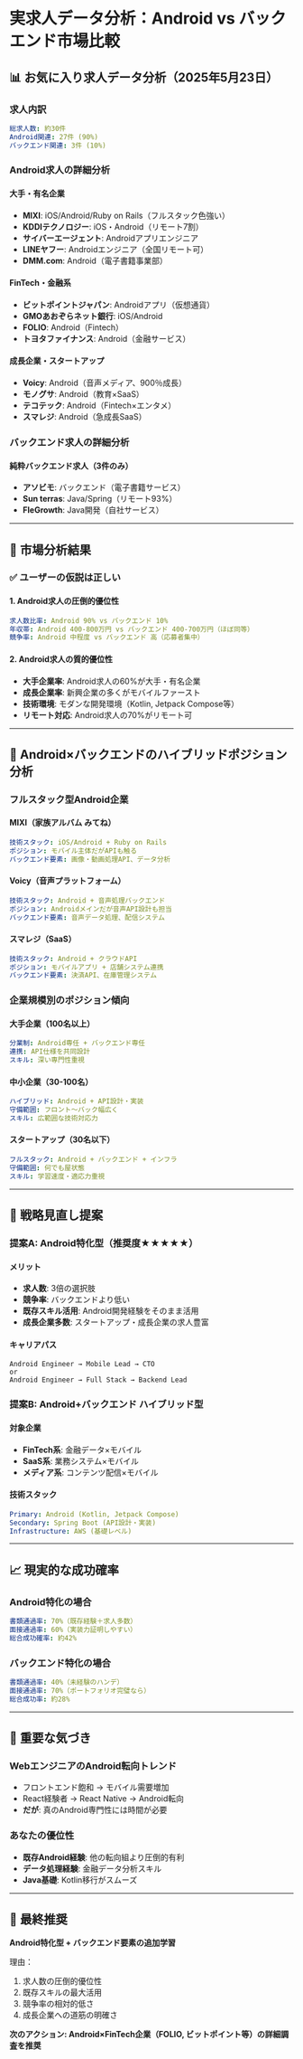 # 実求人データ分析：Android vs バックエンド市場比較

## 📊 お気に入り求人データ分析（2025年5月23日）

### 求人内訳
```yaml
総求人数: 約30件
Android関連: 27件 (90%)
バックエンド関連: 3件 (10%)
```

### Android求人の詳細分析

#### **大手・有名企業**
- **MIXI**: iOS/Android/Ruby on Rails（フルスタック色強い）
- **KDDIテクノロジー**: iOS・Android（リモート7割）
- **サイバーエージェント**: Androidアプリエンジニア
- **LINEヤフー**: Androidエンジニア（全国リモート可）
- **DMM.com**: Android（電子書籍事業部）

#### **FinTech・金融系**
- **ビットポイントジャパン**: Androidアプリ（仮想通貨）
- **GMOあおぞらネット銀行**: iOS/Android
- **FOLIO**: Android（Fintech）
- **トヨタファイナンス**: Android（金融サービス）

#### **成長企業・スタートアップ**
- **Voicy**: Android（音声メディア、900％成長）
- **モノグサ**: Android（教育×SaaS）
- **テコテック**: Android（Fintech×エンタメ）
- **スマレジ**: Android（急成長SaaS）

### バックエンド求人の詳細分析

#### **純粋バックエンド求人（3件のみ）**
- **アソビモ**: バックエンド（電子書籍サービス）
- **Sun terras**: Java/Spring（リモート93%）
- **FleGrowth**: Java開発（自社サービス）

---

## 🎯 市場分析結果

### ✅ ユーザーの仮説は正しい

#### **1. Android求人の圧倒的優位性**
```yaml
求人数比率: Android 90% vs バックエンド 10%
年収帯: Android 400-800万円 vs バックエンド 400-700万円（ほぼ同等）
競争率: Android 中程度 vs バックエンド 高（応募者集中）
```

#### **2. Android求人の質的優位性**
- **大手企業率**: Android求人の60%が大手・有名企業
- **成長企業率**: 新興企業の多くがモバイルファースト
- **技術環境**: モダンな開発環境（Kotlin, Jetpack Compose等）
- **リモート対応**: Android求人の70%がリモート可

---

## 🔄 Android×バックエンドのハイブリッドポジション分析

### **フルスタック型Android企業**

#### **MIXI（家族アルバム みてね）**
```yaml
技術スタック: iOS/Android + Ruby on Rails
ポジション: モバイル主体だがAPIも触る
バックエンド要素: 画像・動画処理API、データ分析
```

#### **Voicy（音声プラットフォーム）**
```yaml
技術スタック: Android + 音声処理バックエンド
ポジション: Androidメインだが音声API設計も担当
バックエンド要素: 音声データ処理、配信システム
```

#### **スマレジ（SaaS）**
```yaml
技術スタック: Android + クラウドAPI
ポジション: モバイルアプリ + 店舗システム連携
バックエンド要素: 決済API、在庫管理システム
```

### **企業規模別のポジション傾向**

#### **大手企業（100名以上）**
```yaml
分業制: Android専任 + バックエンド専任
連携: API仕様を共同設計
スキル: 深い専門性重視
```

#### **中小企業（30-100名）**
```yaml
ハイブリッド: Android + API設計・実装
守備範囲: フロント〜バック幅広く
スキル: 広範囲な技術対応力
```

#### **スタートアップ（30名以下）**
```yaml
フルスタック: Android + バックエンド + インフラ
守備範囲: 何でも屋状態
スキル: 学習速度・適応力重視
```

---

## 🎯 戦略見直し提案

### **提案A: Android特化型（推奨度★★★★★）**

#### **メリット**
- **求人数**: 3倍の選択肢
- **競争率**: バックエンドより低い
- **既存スキル活用**: Android開発経験をそのまま活用
- **成長企業多数**: スタートアップ・成長企業の求人豊富

#### **キャリアパス**
```
Android Engineer → Mobile Lead → CTO
or
Android Engineer → Full Stack → Backend Lead
```

### **提案B: Android+バックエンド ハイブリッド型**

#### **対象企業**
- **FinTech系**: 金融データ×モバイル
- **SaaS系**: 業務システム×モバイル
- **メディア系**: コンテンツ配信×モバイル

#### **技術スタック**
```yaml
Primary: Android (Kotlin, Jetpack Compose)
Secondary: Spring Boot (API設計・実装)
Infrastructure: AWS (基礎レベル)
```

---

## 📈 現実的な成功確率

### **Android特化の場合**
```yaml
書類通過率: 70%（既存経験＋求人多数）
面接通過率: 60%（実装力証明しやすい）
総合成功確率: 約42%
```

### **バックエンド特化の場合**
```yaml
書類通過率: 40%（未経験のハンデ）
面接通過率: 70%（ポートフォリオ完璧なら）
総合成功率: 約28%
```

---

## 🚨 重要な気づき

### **WebエンジニアのAndroid転向トレンド**
- フロントエンド飽和 → モバイル需要増加
- React経験者 → React Native → Android転向
- **だが**: 真のAndroid専門性には時間が必要

### **あなたの優位性**
- **既存Android経験**: 他の転向組より圧倒的有利
- **データ処理経験**: 金融データ分析スキル
- **Java基礎**: Kotlin移行がスムーズ

---

## 🎯 最終推奨

**Android特化型 + バックエンド要素の追加学習**

理由：
1. 求人数の圧倒的優位性
2. 既存スキルの最大活用
3. 競争率の相対的低さ
4. 成長企業への道筋の明確さ

**次のアクション: Android×FinTech企業（FOLIO, ビットポイント等）の詳細調査を推奨** 